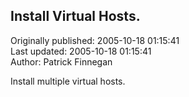 ## Install Virtual Hosts.  
Originally published: 2005-10-18 01:15:41  
Last updated: 2005-10-18 01:15:41  
Author: Patrick Finnegan  
  
Install multiple virtual hosts.